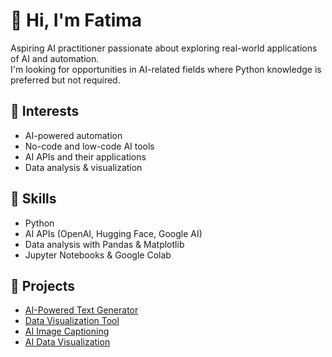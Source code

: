 # 👋 Hi, I'm Fatima 

Aspiring AI practitioner passionate about exploring real-world applications of AI and automation.  
I'm looking for opportunities in AI-related fields where Python knowledge is preferred but not required.  

## 🚀 Interests  
- AI-powered automation  
- No-code and low-code AI tools  
- AI APIs and their applications  
- Data analysis & visualization  

## 🔧 Skills  
- Python  
- AI APIs (OpenAI, Hugging Face, Google AI)  
- Data analysis with Pandas & Matplotlib  
- Jupyter Notebooks & Google Colab  

## 📌 Projects  
- [AI-Powered Text Generator](https://github.com/NextByteDev/ai-text-generator/)
- [Data Visualization Tool](https://github.com/NextByteDev/data_visualization/)
- [AI Image Captioning](https://github.com/NextByteDev/ai-image-captioning/)
- [AI Data Visualization](https://github.com/NextByteDev/ai-data-visualization/)
